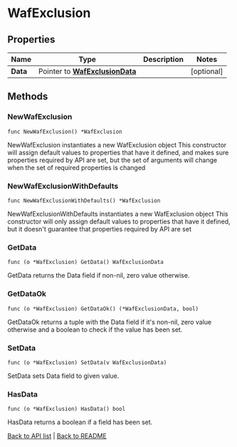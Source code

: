 # WafExclusion

## Properties

Name | Type | Description | Notes
------------ | ------------- | ------------- | -------------
**Data** | Pointer to [**WafExclusionData**](WafExclusionData.md) |  | [optional] 

## Methods

### NewWafExclusion

`func NewWafExclusion() *WafExclusion`

NewWafExclusion instantiates a new WafExclusion object
This constructor will assign default values to properties that have it defined,
and makes sure properties required by API are set, but the set of arguments
will change when the set of required properties is changed

### NewWafExclusionWithDefaults

`func NewWafExclusionWithDefaults() *WafExclusion`

NewWafExclusionWithDefaults instantiates a new WafExclusion object
This constructor will only assign default values to properties that have it defined,
but it doesn't guarantee that properties required by API are set

### GetData

`func (o *WafExclusion) GetData() WafExclusionData`

GetData returns the Data field if non-nil, zero value otherwise.

### GetDataOk

`func (o *WafExclusion) GetDataOk() (*WafExclusionData, bool)`

GetDataOk returns a tuple with the Data field if it's non-nil, zero value otherwise
and a boolean to check if the value has been set.

### SetData

`func (o *WafExclusion) SetData(v WafExclusionData)`

SetData sets Data field to given value.

### HasData

`func (o *WafExclusion) HasData() bool`

HasData returns a boolean if a field has been set.


[Back to API list](../README.md#documentation-for-api-endpoints) | [Back to README](../README.md)
